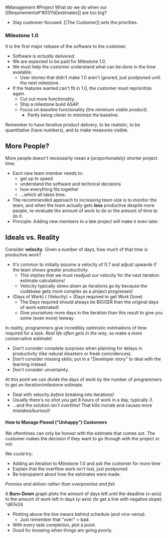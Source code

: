#Management #Project
What do we do when our [[Requirements#^80311d|estimates]] are too big?
- Stay customer-focused. [[The Customer]] sets the priorities.

### Milestone 1.0
It is the first major release of the software to the customer.
- Software is *actually delivered*.
- We are expected to be paid for Milestone 1.0.
- We must help the customer understand what can be done in the time available.
	- User stories that didn't make 1.0 aren't ignored, just postponed until the next milestone.
- If the features wanted can't fit in 1.0, the customer must reprioritize again.
	- Cut out more functionality.
	- Ship a milestone build ASAP.
	- Focus on *baseline* functionality (the *minimum viable product*).
		- Partly being clever to minimize the baseline.

Remember to have iterative product delivery, to be realistic, to be quantitative (have numbers), and to make measures visible.

## More People?
More people doesn't necessarily mean a (proportionately) shorter project time. 
- Each new team member needs to:
	- get up to speed
	- understand the software and technical decisions
	- how everything fits together
	- ...which all takes time.
- The recommended approach to increasing team size is to monitor the team, and when the team actually gets **less** productive despite more people, re-evaluate the amount of work to do or the amount of time to do it.
- Principle: Adding new members to a late project will make it even later.

## Ideals vs. Reality
Consider **velocity**. Given a number of days, how much of that time is productive work?
- It's common to initially assume a velocity of 0.7 and adjust upwards if the team shows greater productivity.
	- This implies that we must readjust our velocity for the next iteration estimate calculations!
	- Velocity typically *slows down* as iterations go by because the codebase gets more complex as a project progresses!
- (Days of Work) / (Velocity) = (Days required to get Work Done)
	- The Days required should always be BIGGER than the original days of work estimated!
	- Give yourselves more days in the iteration than this result to give you some (even more) leeway.

In reality, programmers give incredibly optimistic estimations of time required for a task. *Real life often gets in the way*, so make a more conservative estimate!
- Don't consider complete surprises when planning for delays in productivity (like natural disasters or freak coincidences).
- Don't consider missing skills; put in a "Developer story" to deal with the learning instead.
- Don't consider uncertainty.

At this point we can divide the days of work by the number of programmers to get an iteration/milestone estimate.
- Deal with velocity *before* breaking into iterations!
- Usually there's no shot you get 8 hours of work in a day, typically *3*.
- ...and the solution *isn't overtime!* That kills morale and causes more mistakes/burnout!

#### How to Manage Pissed ("Unhappy") Customers
We oftentimes can only be honest with the estimate that comes out. The customer makes the decision if they want to go through with the project or not.

We could try:
- Adding an iteration to Milestone 1.0 and ask the customer for more time
- Explain that the overflow work isn't lost, just postponed
- Be transparent about how the estimates were made.

*Promise and deliver rather than overpromise and fail.*

A **Burn-Down** graph plots the amount of days left until the deadline (x-axis) to the amount of work left in days (y-axis) (to get a line with negative slope). ^d67e24
- Plotting above the line means behind schedule (and vice-versa).
	- Just remember that "over" = bad.
- With every task completion, plot a point.
- Good for knowing when things are going poorly.